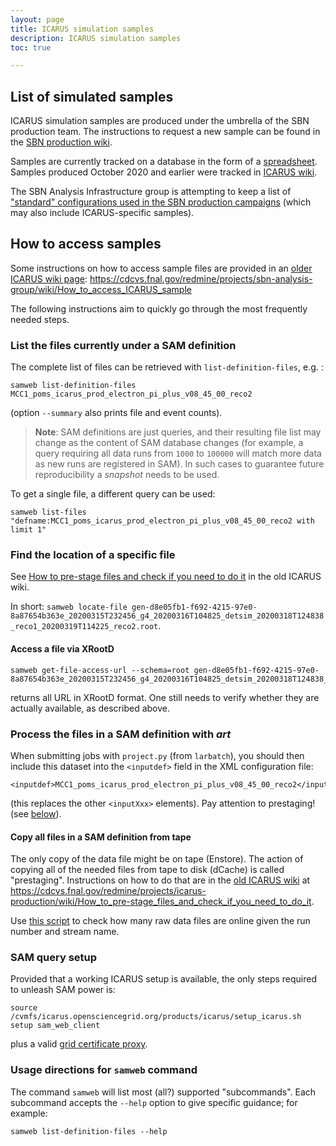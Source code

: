 ```yaml
---
layout: page
title: ICARUS simulation samples
description: ICARUS simulation samples
toc: true

---
```


List of simulated samples
--------------------------

ICARUS simulation samples are produced under the umbrella of the SBN production team.
The instructions to request a new sample can be found in the [SBN production wiki](../../sbn/sbnprod_wiki/Wiki.md#production-sample-requests).

Samples are currently tracked on a database in the form of a [spreadsheet][MCDB].
Samples produced October 2020 and earlier were tracked in [ICARUS wiki](https://cdcvs.fnal.gov/redmine/projects/icarus-production/wiki/Status_of_MC_Production).

The SBN Analysis Infrastructure group is attempting to keep a list of
["standard" configurations used in the SBN production campaigns](https://sbnsoftware.github.io/AnalysisInfrastructure/WorkflowManagement/workflow_icarus.html)
(which may also include ICARUS-specific samples).


How to access samples
----------------------

Some instructions on how to access sample files are provided in an [older ICARUS wiki page](https://cdcvs.fnal.gov/redmine/projects/sbn-analysis-group/wiki/How_to_access_ICARUS_sample):
<https://cdcvs.fnal.gov/redmine/projects/sbn-analysis-group/wiki/How_to_access_ICARUS_sample>

The following instructions aim to quickly go through the most frequently needed steps.

### List the files currently under a SAM definition #################################

The complete list of files can be retrieved with `list-definition-files`, e.g. :
```
samweb list-definition-files MCC1_poms_icarus_prod_electron_pi_plus_v08_45_00_reco2
```
(option `--summary` also prints file and event counts).

> **Note**: SAM definitions are just queries, and their resulting file list may change as  the content of SAM database changes
> (for example, a query requiring all data runs from `1000` to `100000` will match more data as new runs are registered in SAM).
> In such cases to guarantee future reproducibility a _snapshot_ needs to be used.

To get a single file, a different query can be used:
```
samweb list-files "defname:MCC1_poms_icarus_prod_electron_pi_plus_v08_45_00_reco2 with limit 1" 
```

### Find the location of a specific file ###########################################

See [How to pre-stage files and check if you need to do it](https://cdcvs.fnal.gov/redmine/projects/icarus-production/wiki/How_to_pre-stage_files_and_check_if_you_need_to_do_it) in the old ICARUS wiki.

In short: `samweb locate-file gen-d8e05fb1-f692-4215-97e0-8a87654b363e_20200315T232456_g4_20200316T104825_detsim_20200318T124838_reco1_20200319T114225_reco2.root`.

#### Access a file via XRootD

```
samweb get-file-access-url --schema=root gen-d8e05fb1-f692-4215-97e0-8a87654b363e_20200315T232456_g4_20200316T104825_detsim_20200318T124838_reco1_20200319T114225_reco2.root
```
returns all URL in XRootD format. One still needs to verify whether they are actually available, as described above.


### Process the files in a SAM definition with _art_ ###############################

When submitting jobs with `project.py` (from `larbatch`),
you should then include this dataset into the `<inputdef>` field in the XML configuration file:
```
<inputdef>MCC1_poms_icarus_prod_electron_pi_plus_v08_45_00_reco2</inputdef>
```
(this replaces the other `<inputXxx>` elements).
Pay attention to prestaging! (see [below](#copy-all-files-in-a-sam-definition-from-tape)).


#### Copy all files in a SAM definition from tape

The only copy of the data file might be on tape (Enstore).
The action of copying all of the needed files from tape to disk (dCache) is called "prestaging".
Instructions on how to do that are in the [old ICARUS wiki](https://cdcvs.fnal.gov/redmine/projects/icarus-production/wiki/How_to_pre-stage_files_and_check_if_you_need_to_do_it)
at https://cdcvs.fnal.gov/redmine/projects/icarus-production/wiki/How_to_pre-stage_files_and_check_if_you_need_to_do_it.

Use [this script](scripts/checkRawFilesOnlineStatus.sh) to check how many raw data files are online given the run number and stream name.

### SAM query setup ################################################################

Provided that a working ICARUS setup is available, the only steps required to unleash SAM power is:
    
    source /cvmfs/icarus.opensciencegrid.org/products/icarus/setup_icarus.sh
    setup sam_web_client
    
plus a valid [grid certificate proxy](../Get_a_certificate_proxy.md).


### Usage directions for `samweb` command

The command `samweb` will list most (all?) supported "subcommands".
Each subcommand accepts the `--help` option to give specific guidance; for example:
```
samweb list-definition-files --help
```



[MCDB]: https://docs.google.com/spreadsheets/d/17mFPGsP7gw4GRLSCwIL15QrtUnLVri_2k2Wjzhd6Ork
